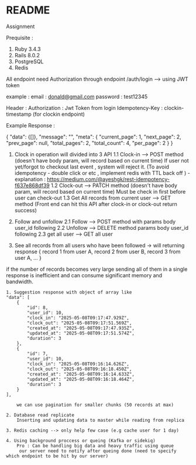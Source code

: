 # README

Assignment 

Prequisite : 

1. Ruby 3.4.3
2. Rails 8.0.2
3. PostgreSQL 
4. Redis 



All endpoint need Authorization through endpoint /auth/login --> using JWT token 

example : 
    email : donald@gmail.com 
    password : test12345


Header : 
    Authorization : Jwt Token from login 
    Idempotency-Key : clockin-timestamp (for clockin endpoint)


Example Response : 

{
    "data": {[]},
    "message": "",
    "meta": {
        "current_page": 1,
        "next_page": 2,
        "prev_page": null,
        "total_pages": 2,
        "total_count": 4,
        "per_page": 2
    }
}




1. Clock in operation will divided into 3 API 
    1.1 Clock-in --> POST method (doesn't have body param, will record based on current time)
        If user not yet/forgot to checkout last event , system will reject it.
        (To avoid idempotency - double click or etc , implement redis with TTL back off  ) - explanation :  https://medium.com/@ayeshgk/rest-idempotency-f637e868df39
    1.2 Clock-out --> PATCH method (doesn't have body param, will record based on current time)
        Must be check in first before user can check-out 
    1.3 Get All records from current user --> GET method (Front end can hit this API after clock-in or clock-out return success)


2. Follow and unfollow 
    2.1 Follow --> POST method with params body user_id following 
    2.2 Unfollow --> DELETE method params body user_id following 
    2.3 get all user --> GET all user 



3. See all records from all users who have been followed 
-> will  returning response 
{
record 1 from user A,
record 2 from user B,
record 3 from user A,
...
}

if the number of records becomes very large sending all of them in a single response is inefficient and can consume significant memory and bandwidth. 

    1. Suggestion response with object of array like 
    "data": [
        {
            "id": 8,
            "user_id": 10,
            "clock_in": "2025-05-08T09:17:47.929Z",
            "clock_out": "2025-05-08T09:17:51.569Z",
            "created_at": "2025-05-08T09:17:47.935Z",
            "updated_at": "2025-05-08T09:17:51.574Z",
            "duration": 3
        },
        {
            "id": 7,
            "user_id": 10,
            "clock_in": "2025-05-08T09:16:14.626Z",
            "clock_out": "2025-05-08T09:16:18.450Z",
            "created_at": "2025-05-08T09:16:14.633Z",
            "updated_at": "2025-05-08T09:16:18.464Z",
            "duration": 3
        }
    ],

        we can use pagination for smaller chunks (50 records at max)

    2. Database read replicate
        Inserting and updating data to master while reading from replica 

    3. Redis caching --> only help few case (e.g cache user for 1 day) 

    4. Using background proccess or queing (Kafka or sidekiq) 
        Pro : Can be handling big data and heavy traffic using queue 
         our server need to notify after queing done (need to specify which endpoint to be hit by our server)
         



